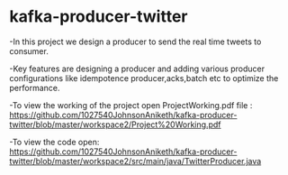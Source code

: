 # kafka-producer-twitter

-In this project we design a producer to send the real time tweets to consumer.

-Key features are designing a producer and adding various producer configurations like idempotence producer,acks,batch etc to optimize the performance.

-To view the working of the project open ProjectWorking.pdf file :   
https://github.com/1027540JohnsonAniketh/kafka-producer-twitter/blob/master/workspace2/Project%20Working.pdf

-To view the code open:   
https://github.com/1027540JohnsonAniketh/kafka-producer-twitter/blob/master/workspace2/src/main/java/TwitterProducer.java
